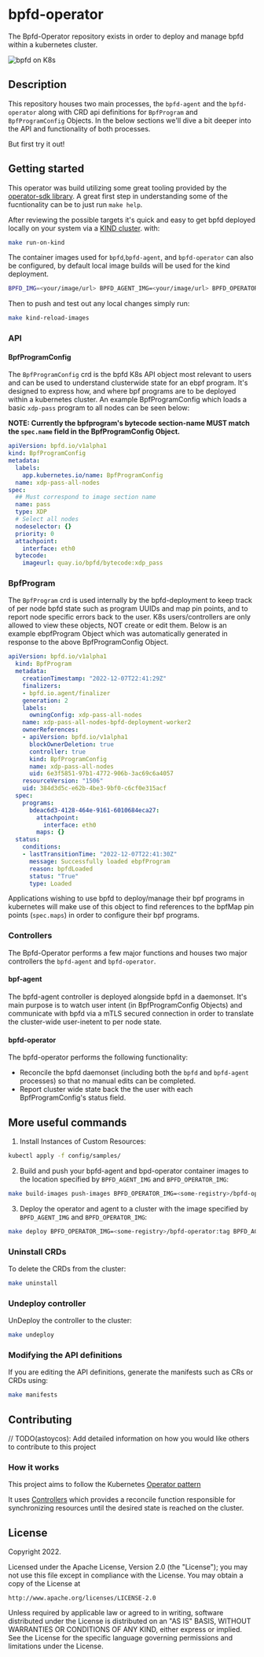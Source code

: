 # bpfd-operator

The Bpfd-Operator repository exists in order to deploy and manage bpfd within a kubernetes cluster.

![bpfd on K8s](./bpfd-on-k8s.jpg)

## Description

This repository houses two main processes, the `bpfd-agent` and the `bpfd-operator` along with CRD api definitions for `BpfProgram` and `BpfProgramConfig` Objects. In the below sections we'll dive a bit deeper into the API and functionality of both processes.

But first try it out!

## Getting started

This operator was build utilizing some great tooling provided by the [operator-sdk library](https://sdk.operatorframework.io/). A great first step in understanding some
of the fucntionality can be to just run `make help`.

After reviewing the possible targets it's quick and easy to get bpfd deployed locally on your system via a [KIND cluster](https://kind.sigs.k8s.io/). with:

```bash
make run-on-kind
```

The container images used for `bpfd`,`bpfd-agent`, and `bpfd-operator` can also be
configured, by default local image builds will be used for the kind deployment.

```bash
BPFD_IMG=<your/image/url> BPFD_AGENT_IMG=<your/image/url> BPFD_OPERATOR_IMG=<your/image/url> make run-on-kind
```

Then to push and test out any local changes simply run:

```bash
make kind-reload-images
```

### API

#### BpfProgramConfig

The `BpfProgramConfig` crd is the bpfd K8s API object most relevant to users and can be used to understand clusterwide state for an ebpf program. It's designed to express how, and where bpf programs are to be deployed within a kubernetes cluster.  An example BpfProgramConfig which loads a basic `xdp-pass` program to all nodes can be seen below:

**NOTE: Currently the bpfprogram's bytecode section-name MUST match the `spec.name` field in the BpfProgramConfig Object.**

```yaml
apiVersion: bpfd.io/v1alpha1
kind: BpfProgramConfig
metadata:
  labels:
    app.kubernetes.io/name: BpfProgramConfig
  name: xdp-pass-all-nodes
spec:
  ## Must correspond to image section name
  name: pass
  type: XDP
  # Select all nodes
  nodeselector: {}
  priority: 0
  attachpoint: 
    interface: eth0
  bytecode:
    imageurl: quay.io/bpfd/bytecode:xdp_pass
```

### BpfProgram

The `BpfProgram` crd is used internally by the bpfd-deployment to keep track of per node bpfd state such as program UUIDs and map pin points, and to report node specific errors back to the user. K8s users/controllers are only allowed to view these objects, NOT create or edit them.  Below is an example ebpfProgram Object which was automatically generated in response to the above BpfProgramConfig Object.

```yaml
apiVersion: bpfd.io/v1alpha1
  kind: BpfProgram
  metadata:
    creationTimestamp: "2022-12-07T22:41:29Z"
    finalizers:
    - bpfd.io.agent/finalizer
    generation: 2
    labels:
      owningConfig: xdp-pass-all-nodes
    name: xdp-pass-all-nodes-bpfd-deployment-worker2
    ownerReferences:
    - apiVersion: bpfd.io/v1alpha1
      blockOwnerDeletion: true
      controller: true
      kind: BpfProgramConfig
      name: xdp-pass-all-nodes
      uid: 6e3f5851-97b1-4772-906b-3ac69c6a4057
    resourceVersion: "1506"
    uid: 384d3d5c-e62b-4be3-9bf0-c6cf0e315acf
  spec:
    programs:
      bdeac6d3-4128-464e-9161-6010684eca27:
        attachpoint:
          interface: eth0
        maps: {}
  status:
    conditions:
    - lastTransitionTime: "2022-12-07T22:41:30Z"
      message: Successfully loaded ebpfProgram
      reason: bpfdLoaded
      status: "True"
      type: Loaded
```

Applications wishing to use bpfd to deploy/manage their bpf programs in kubernetes will make use of this
object to find references to the bpfMap pin points (`spec.maps`) in order to configure their bpf programs.

### Controllers

The Bpfd-Operator performs a few major functions and houses two major controllers the `bpfd-agent` and `bpfd-operator`.

#### bpf-agent

The bpfd-agent controller is deployed alongside bpfd in a daemonset.  It's main purpose is to watch user intent (in BpfProgramConfig Objects) and communicate with
bpfd via a mTLS secured connection in order to translate the cluster-wide user-inetent to per node state.

#### bpfd-operator

The bpfd-operator performs the following functionality:

- Reconcile the bpfd daemonset (including both the `bpfd` and `bpfd-agent` processes) so that no manual edits can be completed.
- Report cluster wide state back the the user with each BpfProgramConfig's status field.

## More useful commands

1. Install Instances of Custom Resources:

```sh
kubectl apply -f config/samples/
```

2. Build and push your bpfd-agent and bpd-operator container images to the location specified by `BPFD_AGENT_IMG` and `BPFD_OPERATOR_IMG`:

```sh
make build-images push-images BPFD_OPERATOR_IMG=<some-registry>/bpfd-operator:tag BPFD_AGENT_IMAGE=<some-registry>/bpfd-agent:tag
```

3. Deploy the operator and agent to a cluster with the image specified by `BPFD_AGENT_IMG` and `BPFD_OPERATOR_IMG`:

```sh
make deploy BPFD_OPERATOR_IMG=<some-registry>/bpfd-operator:tag BPFD_AGENT_IMAGE=<some-registry>/bpfd-agent:tag
```

### Uninstall CRDs

To delete the CRDs from the cluster:

```sh
make uninstall
```

### Undeploy controller

UnDeploy the controller to the cluster:

```sh
make undeploy
```

### Modifying the API definitions

If you are editing the API definitions, generate the manifests such as CRs or CRDs using:

```sh
make manifests
```

## Contributing
// TODO(astoycos): Add detailed information on how you would like others to contribute to this project

### How it works
This project aims to follow the Kubernetes [Operator pattern](https://kubernetes.io/docs/concepts/extend-kubernetes/operator/)

It uses [Controllers](https://kubernetes.io/docs/concepts/architecture/controller/) 
which provides a reconcile function responsible for synchronizing resources until the desired state is reached on the cluster.


## License

Copyright 2022.

Licensed under the Apache License, Version 2.0 (the "License");
you may not use this file except in compliance with the License.
You may obtain a copy of the License at

    http://www.apache.org/licenses/LICENSE-2.0

Unless required by applicable law or agreed to in writing, software
distributed under the License is distributed on an "AS IS" BASIS,
WITHOUT WARRANTIES OR CONDITIONS OF ANY KIND, either express or implied.
See the License for the specific language governing permissions and
limitations under the License.
